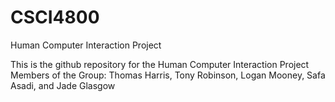# CSCI4800
Human Computer Interaction Project

This is the github repository for the Human Computer Interaction Project
Members of the Group: Thomas Harris, Tony Robinson, Logan Mooney, Safa Asadi, and Jade Glasgow
